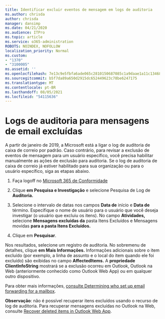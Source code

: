 ```yaml
---
title: Identificar excluir eventos de mensagem em logs de auditoria
ms.author: chrisda
author: chrisda
manager: dansimp
ms.date: 04/21/2020
ms.audience: ITPro
ms.topic: article
ms.service: o365-administration
ROBOTS: NOINDEX, NOFOLLOW
localization_priority: Normal
ms.custom:
- "1370"
- "3100005"
ms.assetid: ''
ms.openlocfilehash: 7e13c9e5fbfa6ade065c2810150687085c1a9daae1a11c134688ec9a83ad37d9
ms.sourcegitcommit: b5f7da89a650d2915dc652449623c78be6247175
ms.translationtype: MT
ms.contentlocale: pt-BR
ms.lasthandoff: 08/05/2021
ms.locfileid: "54115636"
---
```

# <a name="audit-logs-for-deleted-email-messages"></a>Logs de auditoria para mensagens de email excluídas

A partir de janeiro de 2019, a Microsoft está a ligar o log de auditoria de caixa de correio por padrão. Caso contrário, para revisar a exclusão de eventos de mensagem para um usuário específico, você precisa habilitar manualmente as ações de exclusão para auditoria. Se o log de auditoria de caixa de correio já estiver habilitado para sua organização ou para o usuário específico, siga as etapas abaixo.

1. Faça logoff no [Microsoft 365 de Conformidade](https://protection.office.com/)

2. Clique **em Pesquisa e Investigação** e selecione Pesquisa de Log de **Auditoria.**

3. Selecione o intervalo de datas nos campos **Data de** início e **Data de** término. Especifique o nome de usuário para o usuário que você deseja investigar (o usuário que excluiu os itens). No campo **Atividades,** selecione **Mensagens excluídas da** pasta Itens Excluídos e Mensagens movidas **para a pasta Itens Excluídos.**

4. Clique em **Pesquisar**.

Nos resultados, selecione um registro de auditoria. No sobremenu de detalhes, clique **em Mais Informações.** Informações adicionais sobre o item excluído (por exemplo, a linha de assunto e o local do item quando ele foi excluído) são exibidas no campo **AffectedItems.** A **propriedade ClientInfoString** mostrará se a exclusão ocorreu em Outlook, Outlook na Web (anteriormente conhecido como Outlook Web App) ou em qualquer outro dispositivo.

Para obter mais informações, [consulte Determining who set up email forwarding for a mailbox](/microsoft-365/compliance/auditing-troubleshooting-scenarios#determine-if-a-user-deleted-email-items).

**Observação**: não é possível recuperar itens excluídos usando o recurso de log de auditoria. Para recuperar mensagens excluídas no Outlook na Web, consulte [Recover deleted items in Outlook Web App](https://support.office.com/article/C3D8FC15-EEEF-4F1C-81DF-E27964B7EDD4).
